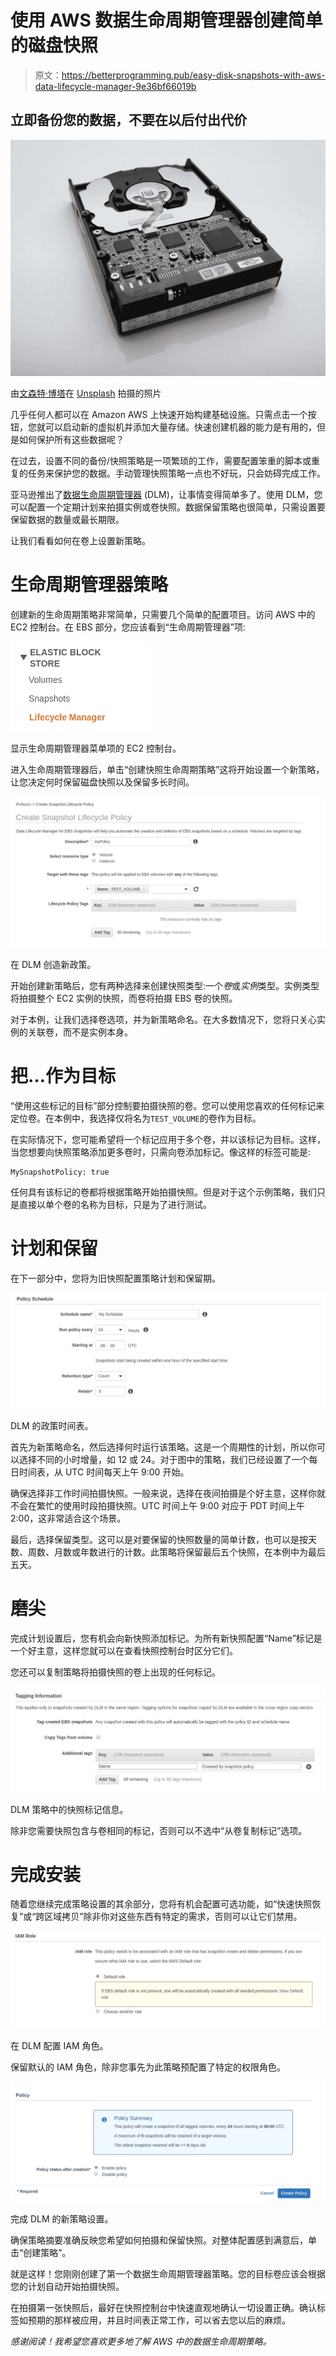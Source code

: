 # 使用 AWS 数据生命周期管理器创建简单的磁盘快照

> 原文：<https://betterprogramming.pub/easy-disk-snapshots-with-aws-data-lifecycle-manager-9e36bf66019b>

## 立即备份您的数据，不要在以后付出代价

![](img/e43287555d4727fb9470e3f573ee45d6.png)

由[文森特·博塔](https://unsplash.com/@0asa?utm_source=unsplash&utm_medium=referral&utm_content=creditCopyText)在 [Unsplash](https://unsplash.com/s/photos/hard-drive?utm_source=unsplash&utm_medium=referral&utm_content=creditCopyText) 拍摄的照片

几乎任何人都可以在 Amazon AWS 上快速开始构建基础设施。只需点击一个按钮，您就可以启动新的虚拟机并添加大量存储。快速创建机器的能力是有用的，但是如何保护所有这些数据呢？

在过去，设置不同的备份/快照策略是一项繁琐的工作，需要配置笨重的脚本或重复的任务来保护您的数据。手动管理快照策略一点也不好玩，只会妨碍完成工作。

亚马逊推出了[数据生命周期管理器](https://docs.aws.amazon.com/dlm/latest/APIReference/Welcome.html) (DLM)，让事情变得简单多了。使用 DLM，您可以配置一个定期计划来拍摄实例或卷快照。数据保留策略也很简单，只需设置要保留数据的数量或最长期限。

让我们看看如何在卷上设置新策略。

# 生命周期管理器策略

创建新的生命周期策略非常简单，只需要几个简单的配置项目。访问 AWS 中的 EC2 控制台。在 EBS 部分，您应该看到“生命周期管理器”项:

![](img/2ab36a2c88ee366d0a5b698b3736d33f.png)

显示生命周期管理器菜单项的 EC2 控制台。

进入生命周期管理器后，单击“创建快照生命周期策略”这将开始设置一个新策略，让您决定何时保留磁盘快照以及保留多长时间。

![](img/84101924e2c5853eb731572ba5c155d6.png)

在 DLM 创造新政策。

开始创建新策略后，您有两种选择来创建快照类型:一个*卷*或*实例*类型。实例类型将拍摄整个 EC2 实例的快照，而卷将拍摄 EBS 卷的快照。

对于本例，让我们选择卷选项，并为新策略命名。在大多数情况下，您将只关心实例的关联卷，而不是实例本身。

# 把…作为目标

“使用这些标记的目标”部分控制要拍摄快照的卷。您可以使用您喜欢的任何标记来定位卷。在本例中，我选择仅将名为`TEST_VOLUME`的卷作为目标。

在实际情况下，您可能希望将一个标记应用于多个卷，并以该标记为目标。这样，当您想要向快照策略添加更多卷时，只需向卷添加标记。像这样的标签可能是:

```
MySnapshotPolicy: true
```

任何具有该标记的卷都将根据策略开始拍摄快照。但是对于这个示例策略，我们只是直接以单个卷的名称为目标，只是为了进行测试。

# 计划和保留

在下一部分中，您将为旧快照配置策略计划和保留期。

![](img/ae50c37a316c27e4282b0d7c0ab17f43.png)

DLM 的政策时间表。

首先为新策略命名，然后选择何时运行该策略。这是一个周期性的计划，所以你可以选择不同的小时增量，如 12 或 24。对于图中的策略，我们已经设置了一个每日时间表，从 UTC 时间每天上午 9:00 开始。

确保选择非工作时间拍摄快照。一般来说，选择在夜间拍摄是个好主意，这样你就不会在繁忙的使用时段拍摄快照。UTC 时间上午 9:00 对应于 PDT 时间上午 2:00，这非常适合这个场景。

最后，选择保留类型。这可以是对要保留的快照数量的简单计数，也可以是按天数、周数、月数或年数进行的计数。此策略将保留最后五个快照，在本例中为最后五天。

# 磨尖

完成计划设置后，您有机会向新快照添加标记。为所有新快照配置“Name”标记是一个好主意，这样您就可以在查看快照控制台时区分它们。

您还可以复制策略将拍摄快照的卷上出现的任何标记。

![](img/4094be07740817c9a0eb7c87cf852f19.png)

DLM 策略中的快照标记信息。

除非您需要快照包含与卷相同的标记，否则可以不选中“从卷复制标记”选项。

# 完成安装

随着您继续完成策略设置的其余部分，您将有机会配置可选功能，如“快速快照恢复”或“跨区域拷贝”除非你对这些东西有特定的需求，否则可以让它们禁用。

![](img/1a04cf70ac775c87aec10371b218f2e2.png)

在 DLM 配置 IAM 角色。

保留默认的 IAM 角色，除非您事先为此策略预配置了特定的权限角色。

![](img/07ba5787ea5daf8d9a4bcec27f71159d.png)

完成 DLM 的新策略设置。

确保策略摘要准确反映您希望如何拍摄和保留快照。对整体配置感到满意后，单击“创建策略”。

就是这样！您刚刚创建了第一个数据生命周期管理器策略。您的目标卷应该会根据您的计划自动开始拍摄快照。

在拍摄第一张快照后，最好在快照控制台中快速直观地确认一切设置正确。确认标签如预期的那样被应用，并且时间表正常工作，可以省去您以后的麻烦。

*感谢阅读！我希望您喜欢更多地了解 AWS 中的数据生命周期策略。*